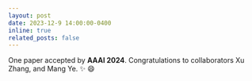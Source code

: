 ```yaml
---
layout: post
date: 2023-12-9 14:00:00-0400
inline: true
related_posts: false
---
```


One paper accepted by **AAAI 2024**. Congratulations to collaborators Xu Zhang, and Mang Ye.  :sparkles: :smile:
